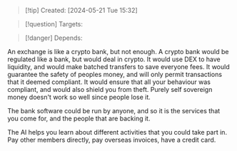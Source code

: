 
>[!tip] Created: [2024-05-21 Tue 15:32]

>[!question] Targets: 

>[!danger] Depends: 

An exchange is like a crypto bank, but not enough.
A crypto bank would be regulated like a bank, but would deal in crypto.
It would use DEX to have liquidity, and would make batched transfers to save everyone fees.
It would guarantee the safety of peoples money, and will only permit transactions that it deemed compliant.  It would ensure that all your behaviour was compliant, and would also shield you from theft.
Purely self sovereign money doesn't work so well since people lose it.  

The bank software could be run by anyone, and so it is the services that you come for, and the people that are backing it.

The AI helps you learn about different activities that you could take part in.
Pay other members directly, pay overseas invoices, have a credit card.